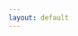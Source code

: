 ```yaml
---
layout: default
---
```


<html>
<head>
    <meta charset="UTF-8">
    <meta name="viewport" content="width=device-width, initial-scale=1.0">
    <title>brian howell</title>
    <!-- Add the Google Analytics tracking code below this line -->
    <!-- Google tag (gtag.js) -->
    <script async src="https://www.googletagmanager.com/gtag/js?id=G-GN0DB3NLLT"></script>
    <script>
      window.dataLayer = window.dataLayer || [];
      function gtag(){dataLayer.push(arguments);}
      gtag('js', new Date());

      gtag('config', 'G-GN0DB3NLLT');
    </script>
    <!-- End of Google Analytics tracking code -->
    <style>
      body {
        background-color: black;
        color: white;
      }
  </style>
</head>
<body>

<h1>Currenltly reading:</h1>
<ol>
<li> Godel, Escher, Bach: an Eternal Braid - Douglas Hofstadter (more like eternal read)</li>
<li> 1Q84 - Haruki Murakami</li>
</ol>
<h1> Personal Library </h1>
Here a list of books that have had a great influence on the way I see the world at different stages in my life, 
enough to procure a hard copy, annotate, and re-read over and over.

<h2>Most influential:</h2>
<ol>
  <li>Fooled by Randomness - Nassim Taleb</li>
  <li>The Worldly Philosophers - Robert Heilbroner</li>
  <li>The Dictator's Handbook - Bruce Bueno de Mesquita</li>
  <li>The Idea Factory - Jon Gertner</li>
  <li>Antifragile - Nassim Taleb</li>
  <li>The Changing World Order - Ray Dalio</li>
  <li>Zero to One - Peter Thiel</li>
  <li>A Random Walk Down Wall Street - Burton Malkiel</li>
  <li>Papyrus: The Invention of Books in the Ancient World - Irene Vallejo</li>
  <li>What I Talk About When I Talk About Running - Haruki Murakami</li>
  <li>The Art of Learning - Josh Waitzkin</li>
  <li>Homodeus - Yuval Noah Harari</li>
  <li>The Black Swan - Nassim Taleb</li>
  <li>The Selfish Gene - Richard Dawkins</li>
  <li>Skin in the Game - Nassim Taleb</li>
  <li>The Best Writing on Mathematics - Mircea Pitici</li>
  <li>Einstein - Walter Isaacson</li>
  <li>Leonardo Da Vinci - Walter Isaacson</li>
  <li>Enlightenment Now - Steven Pinker</li>
  <li>Origin Story - David Christian</li>
</ol>

<h2>Textbook faves:</h2>
<ol>
  <li>Convex Optimization - Stephen Boyd</li>
  <li>Algorithms for Optimization - Mykel Kochenderfer</li>
  <li>Decision Making Under Uncertainty - Mykel Kochenderfer</li>
  <li>Gaussian Processes for Machine Learning - Carl Edward Rasmussen</li>
  <li>The Feynman Lectures on Physics - Richard Feynman</li>
  <li>Optimization Models - Giuseppe C. Calafiore and Laurent El Ghaoui</li>
  <li>Reinforcement Learning - Richard S. Sutton and Andrew G. Barton</li>
  <li>Finite Difference Methods for Ordinary and Partial Differential Equations - Randall J. LeVeque</li>
  <li>A Practical Guide to Quantitative Finance Interviews - Xinfeng Zhou</li>
  <li>Elements of Chemical Reaction Engineering - H. Scott Fogler</li>
  <li>Fluid Mechanics - Cengel and Cimbala</li>
  <li>Gardner's Art Through the Ages - Fred S. Kleiner</li>
  <li>Physical Chemistry for Engineers - James Patterson</li>
  <li>Continuum Mechanics: Concise Theory and Problems - P. Chadwick</li>
  <li>Optimal Control Theory - Donald E. Kirk</li>
  <li>Robust Optimization - Aharon Ben-Tal and Laurent El Ghaoui</li>
</ol>



<h2>Fiction faves:</h2>
<ol>
  <li>The Girl with the Dragon Tattoo - Who Played with Fire - Who Kicked the Hornet's Nest - Stieg Larsson</li>
  <li>The Three-Body Problem - Cixin Liu</li>
  <li>Kafka on the Shore - Haruki Murakami</li>
  <li>The Fellowship of the Ring - The Two Towers - The Return of the King - J.R.R. Tolkien</li>
  <li>Jurassic Park - Michael Crichton</li>
  <li>Killing Commendatore - Haruki Murakami</li>
  <li>The Unbearable Lightness of Being - Milan Kundera</li>
  <li>The Wind-Up Bird Chronicle - Haruki Murakami</li>
  <li>The Hobbit - J.R.R. Tolkien</li>
  <li>The Martian - Andy Weir</li>
  <li>Pachinko - Min Jin Lee</li>
</ol>





